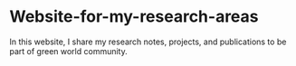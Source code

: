 # Website-for-my-research-areas
In this website, I share my research notes, projects, and publications to be part of green world community.
